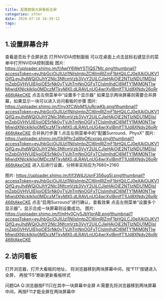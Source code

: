 ```yaml
---
title: 配置数据大屏看板全屏
categories: other
date: 2020-07-16 16:39:12
tags: 
---
```


## 1.设置屏幕合并
查看是否处于合屏状态
打开NVIDIA控制面板
可以在桌面上点击鼠标右键显示的菜单中打开NVIDIA控制面板
图片: https://uploader.shimo.im/f/AwlY6WeYSTIQS7Mc.png!thumbnail?accessToken=eyJhbGciOiJIUzI1NiIsImtpZCI6ImRlZmF1bHQiLCJ0eXAiOiJKV1QifQ.eyJhdWQiOiJhY2Nlc3NfcmVzb3VyY2UiLCJleHAiOjE2NTIzNDU1MDIsImZpbGVHVUlEIjoiOE5rNk0yTVJhTmNnOGFxTCIsImlhdCI6MTY1MjM0NTIwMiwidXNlcklkIjo0MDczMTkyMX0.dLRAVLnUG4wrXylBmlfT1Ud8XNdv26oRr466tAkeCKE
点击左侧菜单中“设置多个显示器”
如果显示两块屏幕则需要合并屏幕，如果显示一块可以进入访问看板的步骤
图片: https://uploader.shimo.im/f/nyXfCWoM1UuRcwKb.png!thumbnail?accessToken=eyJhbGciOiJIUzI1NiIsImtpZCI6ImRlZmF1bHQiLCJ0eXAiOiJKV1QifQ.eyJhdWQiOiJhY2Nlc3NfcmVzb3VyY2UiLCJleHAiOjE2NTIzNDU1MDIsImZpbGVHVUlEIjoiOE5rNk0yTVJhTmNnOGFxTCIsImlhdCI6MTY1MjM0NTIwMiwidXNlcklkIjo0MDczMTkyMX0.dLRAVLnUG4wrXylBmlfT1Ud8XNdv26oRr466tAkeCKE
合并执行步骤
1.点击左侧菜单中的“配置Surround、PhysX”
图片: https://uploader.shimo.im/f/k9Phr2aWqOKcxrqg.png!thumbnail?accessToken=eyJhbGciOiJIUzI1NiIsImtpZCI6ImRlZmF1bHQiLCJ0eXAiOiJKV1QifQ.eyJhdWQiOiJhY2Nlc3NfcmVzb3VyY2UiLCJleHAiOjE2NTIzNDU1MDIsImZpbGVHVUlEIjoiOE5rNk0yTVJhTmNnOGFxTCIsImlhdCI6MTY1MjM0NTIwMiwidXNlcklkIjo0MDczMTkyMX0.dLRAVLnUG4wrXylBmlfT1Ud8XNdv26oRr466tAkeCKE
进入后进行设置，分辨率实际应为7680×2160

图片: https://uploader.shimo.im/f/f3W4JUsnF356ug5l.png!thumbnail?accessToken=eyJhbGciOiJIUzI1NiIsImtpZCI6ImRlZmF1bHQiLCJ0eXAiOiJKV1QifQ.eyJhdWQiOiJhY2Nlc3NfcmVzb3VyY2UiLCJleHAiOjE2NTIzNDU1MDIsImZpbGVHVUlEIjoiOE5rNk0yTVJhTmNnOGFxTCIsImlhdCI6MTY1MjM0NTIwMiwidXNlcklkIjo0MDczMTkyMX0.dLRAVLnUG4wrXylBmlfT1Ud8XNdv26oRr466tAkeCKE
点击“启用Surround”进行确认，查看效果
点击左侧菜单“设置多个显示器”，显示合成一块屏幕则设置成功。
图片: https://uploader.shimo.im/f/mHy0Ciy5JbYlorAB.png!thumbnail?accessToken=eyJhbGciOiJIUzI1NiIsImtpZCI6ImRlZmF1bHQiLCJ0eXAiOiJKV1QifQ.eyJhdWQiOiJhY2Nlc3NfcmVzb3VyY2UiLCJleHAiOjE2NTIzNDU1MDIsImZpbGVHVUlEIjoiOE5rNk0yTVJhTmNnOGFxTCIsImlhdCI6MTY1MjM0NTIwMiwidXNlcklkIjo0MDczMTkyMX0.dLRAVLnUG4wrXylBmlfT1Ud8XNdv26oRr466tAkeCKE

## 2.访问看板
打开浏览器，打开大看板的地址，
将浏览器移到两块屏幕中间，按“F11”按键进入全屏，
再按“F5”刷新更新看板样式

问题QA
Q:浏览器按F11只在其中一块屏幕中全屏
A:需要先将浏览器移到两块屏幕中间，再按F11才能全屏在两块屏幕中
